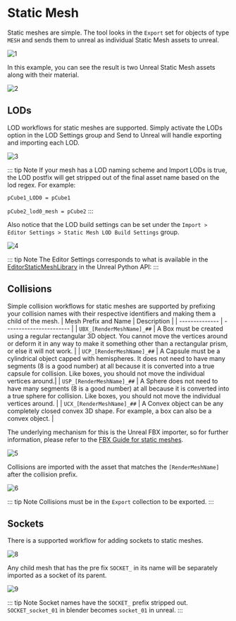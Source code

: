 # Static Mesh

Static meshes are simple. The tool looks in the `Export` set for objects of type `MESH` and sends them to unreal as
individual Static Mesh assets to unreal.


![1](./images/static-mesh/1.gif)

In this example, you can see the result is two Unreal Static Mesh assets along with their material.

![2](./images/static-mesh/2.gif)


## LODs

LOD workflows for static meshes are supported. Simply activate the LODs option in the LOD Settings group and Send to
Unreal will handle exporting and importing each LOD.

![3](./images/static-mesh/3.png)


::: tip Note
  If your mesh has a LOD naming scheme and Import LODs is true, the LOD postfix will get stripped out of the final asset name based on the lod regex. For
example:

`pCube1_LOD0 = pCube1`

`pCube2_lod0_mesh = pCube2`
:::

Also notice that the LOD build settings can be set under the
`Import > Editor Settings > Static Mesh LOD Build Settings` group.

![4](./images/static-mesh/4.png)

::: tip Note
  The Editor Settings corresponds to what is available in the [EditorStaticMeshLibrary](https://docs.unrealengine.com/5.0/en-US/PythonAPI/class/EditorStaticMeshLibrary.html) in the Unreal Python API:
:::

## Collisions

Simple collision workflows for static meshes are supported by prefixing your collision names with their respective identifiers and making them a child of the mesh.
| Mesh Prefix and Name | Description |
| -------------- | ----------------------- |
| `UBX_[RenderMeshName]_##` | A Box must be created using a regular rectangular 3D object. You cannot move the vertices around or deform it in any way to make it something other than a rectangular prism, or else it will not work. |
| `UCP_[RenderMeshName]_##` | A Capsule must be a cylindrical object capped with hemispheres. It does not need to have many segments (8 is a good number) at all because it is converted into a true capsule for collision. Like boxes, you should not move the individual vertices around.|
| `USP_[RenderMeshName]_##` | A Sphere does not need to have many segments (8 is a good number) at all because it is converted into a true sphere for collision. Like boxes, you should not move the individual vertices around. |
| `UCX_[RenderMeshName]_##` | A Convex object can be any completely closed convex 3D shape. For example, a box can also be a convex object. |

The underlying mechanism for this is the Unreal FBX importer, so for further information, please refer to the [FBX Guide for static meshes](https://docs.unrealengine.com/5.0/en-US/WorkingWithContent/Importing/FBX/StaticMeshes/).


![5](./images/static-mesh/5.png)

Collisions are imported with the asset that matches the `[RenderMeshName]` after the collision prefix.

![6](./images/static-mesh/6.png)

::: tip Note
  Collisions must be in the `Export` collection to be exported.
:::

## Sockets

There is a supported workflow for adding sockets to static meshes.

![8](./images/static-mesh/7.png)

Any child mesh that has the pre fix `SOCKET_` in its name will be separately imported as a socket of its parent.

![9](./images/static-mesh/8.png)

::: tip Note
  Socket names have the `SOCKET_` prefix stripped out. `SOCKET_socket_01` in blender becomes `socket_01` in unreal.
:::
